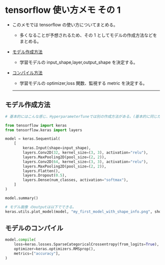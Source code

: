 # tensorflow 使い方メモ その 1

- このメモでは tensorflow の使い方についてまとめる。

  - 多くなることが予想されるため、その 1 としてモデルの作成方法などをまとめる。

- [モデル作成方法](#makeModel)
  - 学習モデルの input_shape,layer,output_shape を決定する。
- [コンパイル方法](#compileModel)
  - 学習モデルの optimizer,loss 関数、監視する metric を決定する。
  ***

## <a name=makeModel>モデル作成方法</a>

```python
# 基本的にはこんな感じ、HyperparameterTuneでは別の作成方法がある。(基本的に同じだが、、、)

from tensorflow import keras
from tensorflow.keras import layers

model = keras.Sequential(
    [
        keras.Input(shape=input_shape),
        layers.Conv2D(32, kernel_size=(3, 3), activation="relu"),
        layers.MaxPooling2D(pool_size=(2, 2)),
        layers.Conv2D(64, kernel_size=(3, 3), activation="relu"),
        layers.MaxPooling2D(pool_size=(2, 2)),
        layers.Flatten(),
        layers.Dropout(0.5),
        layers.Dense(num_classes, activation="softmax"),
    ]
)

model.summary()

# モデル画像 のoutputは以下でできる。
keras.utils.plot_model(model, "my_first_model_with_shape_info.png", show_shapes=True)
```

## <a name=compileModel>モデルのコンパイル</a>

```python
model.compile(
    loss=keras.losses.SparseCategoricalCrossentropy(from_logits=True),
    optimizer=keras.optimizers.RMSprop(),
    metrics=["accuracy"],
)
```
